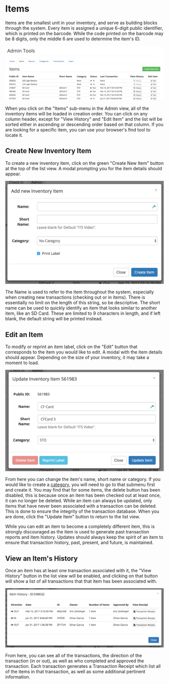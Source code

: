 # Items

Items are the smallest unit in your inventory, and serve as building blocks through the system. Every item is assigned a unique 6-digit public identifier, which is printed on the barcode. While the code printed on the barcode may be 8 digits, only the middle 6 are used to determine the item's ID.

![](../.gitbook/assets/admin-items-list.png)

When you click on the "Items" sub-menu in the Admin view, all of the inventory items will be loaded in creation order. You can click on any column header, except for "View History" and "Edit Item" and the list will be sorted either in ascending or descending order based on that column. If you are looking for a specific item, you can use your browser's find tool to locate it.

## Create New Inventory Item

To create a new inventory item, click on the green "Create New Item" button at the top of the list view. A modal prompting you for the item details should appear.

![](../.gitbook/assets/admin-item-new.png)

The Name is used to refer to the item throughout the system, especially when creating new transactions \(checking out or in items\). There is essentially no limit on the length of this string, so be descriptive. The short name can be used to quickly identify an item that looks similar to another item, like an SD Card. These are limited to 9 characters in length, and if left blank, the default string will be printed instead.

## Edit an Item

To modify or reprint an item label, click on the "Edit" button that corresponds to the item you would like to edit. A modal with the item details should appear. Depending on the size of your inventory, it may take a moment to load.

![](../.gitbook/assets/admin-item-edit.png)

From here you can change the item's name, short name or category. If you would like to create a [category](categories.md), you will need to go to that submenu first and create it. You may find that for some items, the delete button has been disabled, this is because once an item has been checked out at least once, it can no longer be deleted. While an item can always be updated, only items that have never been associated with a transaction can be deleted. This is done to ensure the integrity of the transaction database. When you are done, click the "Update Item" button to return to the list view.

While you can edit an item to become a completely different item, this is strongly discouraged as the item is used to generate past transaction reports and item history. Updates should always keep the spirit of an item to ensure that transaction history, past, present, and future, is maintained.

## View an Item's History

Once an item has at least one transaction associated with it, the "View History" button in the list view will be enabled, and clicking on that button will show a list of all transactions that that item has been associated with.

![](../.gitbook/assets/admin-item-history.png)

From here, you can see all of the transactions, the direction of the transaction \(in or out\), as well as who completed and approved the transaction. Each transaction generates a Transaction Receipt which list all of the items in that transaction, as well as some additional pertinent information.

